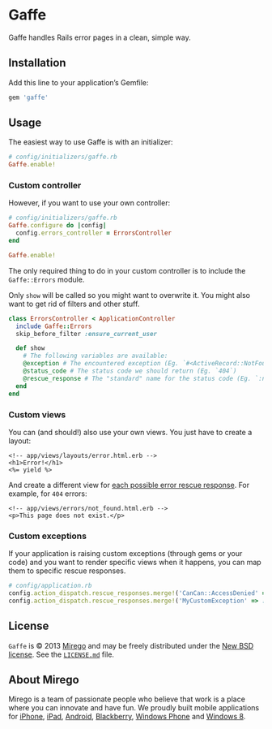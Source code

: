 # Gaffe

Gaffe handles Rails error pages in a clean, simple way.

## Installation

Add this line to your application’s Gemfile:

```ruby
gem 'gaffe'
```

## Usage

The easiest way to use Gaffe is with an initializer:

```ruby
# config/initializers/gaffe.rb
Gaffe.enable!
```

### Custom controller

However, if you want to use your own controller:

```ruby
# config/initializers/gaffe.rb
Gaffe.configure do |config|
  config.errors_controller = ErrorsController
end

Gaffe.enable!
```

The only required thing to do in your custom controller is to include the `Gaffe::Errors` module.

Only `show` will be called so you might want to overwrite it. You might also want to get rid of filters and other stuff.

```ruby
class ErrorsController < ApplicationController
  include Gaffe::Errors
  skip_before_filter :ensure_current_user

  def show
    # The following variables are available:
    @exception # The encountered exception (Eg. `#<ActiveRecord::NotFound …>`)
    @status_code # The status code we should return (Eg. `404`)
    @rescue_response # The "standard" name for the status code (Eg. `:not_found`)
  end
end
```

### Custom views

You can (and should!) also use your own views. You just have to create a layout:

```
<!-- app/views/layouts/error.html.erb -->
<h1>Error!</h1>
<%= yield %>
```

And create a different view for [each possible error rescue response](https://github.com/rails/rails/blob/f9ceefd3b9c3cea2460a89799156f2c532c4491c/actionpack/lib/action_dispatch/middleware/exception_wrapper.rb). For example, for `404` errors:

```
<!-- app/views/errors/not_found.html.erb -->
<p>This page does not exist.</p>
```

### Custom exceptions

If your application is raising custom exceptions (through gems or your code)
and you want to render specific views when it happens, you can map them to
specific rescue responses.

```ruby
# config/application.rb
config.action_dispatch.rescue_responses.merge!('CanCan::AccessDenied' => :forbidden)
config.action_dispatch.rescue_responses.merge!('MyCustomException' => :not_acceptable)
```

## License

`Gaffe` is © 2013 [Mirego](http://www.mirego.com) and may be freely distributed under the [New BSD license](http://opensource.org/licenses/BSD-3-Clause).  See the [`LICENSE.md`](https://github.com/mirego/gaffe/blob/master/LICENSE.md) file.

## About Mirego

Mirego is a team of passionate people who believe that work is a place where you can innovate and have fun. We proudly built mobile applications for [iPhone](http://mirego.com/en/iphone-app-development/ "iPhone application development"), [iPad](http://mirego.com/en/ipad-app-development/ "iPad application development"), [Android](http://mirego.com/en/android-app-development/ "Android application development"), [Blackberry](http://mirego.com/en/blackberry-app-development/ "Blackberry application development"), [Windows Phone](http://mirego.com/en/windows-phone-app-development/ "Windows Phone application development") and [Windows 8](http://mirego.com/en/windows-8-app-development/ "Windows 8 application development").
